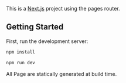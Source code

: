 This is a [Next.js](https://nextjs.org/) project using the pages router.

## Getting Started

First, run the development server:

```bash
npm install

npm run dev
```
All Page are statically generated at build time.

